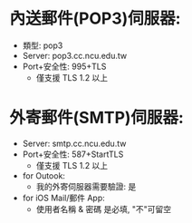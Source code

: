 # 內送郵件(POP3)伺服器:
- 類型: pop3
- Server: pop3.cc.ncu.edu.tw
- Port+安全性: 995+TLS
    - 僅支援 TLS 1.2 以上

# 外寄郵件(SMTP)伺服器:
- Server: smtp.cc.ncu.edu.tw
- Port+安全性:  587+StartTLS
    - 僅支援 TLS 1.2 以上
- for Outook:
    - 我的外寄伺服器需要驗證:  是
- for iOS Mail/郵件 App:
    - 使用者名稱 & 密碼 是必填, "不"可留空